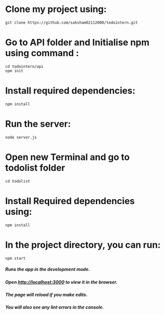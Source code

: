  
# Clone my project using: 
``` 
git clone https://github.com/saksham02112000/todointern.git 
```
# Go to API folder and Initialise npm using command :
``` 
cd todointern/api
npm init
```
# Install required dependencies:
``` 
npm install 
```
# Run the server:
``` 
node server.js 
```

# Open new Terminal and go to todolist folder
```
cd todolist
```
# Install Required dependencies using:
```
npm install
```
# 
# In the project directory, you can run:
``` 
npm start
````

##### Runs the app in the development mode.
##### Open [http://localhost:3000](http://localhost:3000) to view it in the browser.
##### The page will reload if you make edits.
##### You will also see any lint errors in the console.
